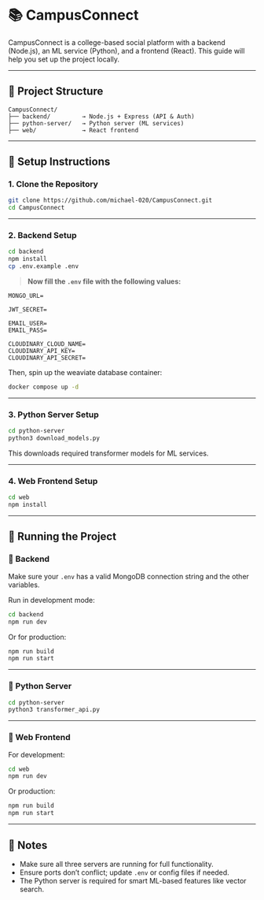 # 📚 CampusConnect

CampusConnect is a college-based social platform with a backend (Node.js), an ML service (Python), and a frontend (React). This guide will help you set up the project locally.

---

## 📁 Project Structure

```
CampusConnect/
├── backend/         → Node.js + Express (API & Auth)
├── python-server/   → Python server (ML services)
├── web/             → React frontend
```

---

## 🔧 Setup Instructions

### 1. Clone the Repository

```bash
git clone https://github.com/michael-020/CampusConnect.git
cd CampusConnect
```

---

### 2. Backend Setup

```bash
cd backend
npm install
cp .env.example .env
```

> **Now fill the `.env` file with the following values:**

```env
MONGO_URL=

JWT_SECRET=

EMAIL_USER=
EMAIL_PASS=

CLOUDINARY_CLOUD_NAME=
CLOUDINARY_API_KEY=
CLOUDINARY_API_SECRET=
```

Then, spin up the weaviate database container:

```bash
docker compose up -d
```

---

### 3. Python Server Setup

```bash
cd python-server
python3 download_models.py
```

This downloads required transformer models for ML services.

---

### 4. Web Frontend Setup

```bash
cd web
npm install
```

---

## 🚀 Running the Project

### 🔹 Backend

Make sure your `.env` has a valid MongoDB connection string and the other variables.

Run in development mode:

```bash
cd backend
npm run dev
```

Or for production:

```bash
npm run build
npm run start
```

---

### 🔹 Python Server

```bash
cd python-server
python3 transformer_api.py
```

---

### 🔹 Web Frontend

For development:

```bash
cd web
npm run dev
```

Or production:

```bash
npm run build
npm run start
```

---

## 📝 Notes

- Make sure all three servers are running for full functionality.
- Ensure ports don’t conflict; update `.env` or config files if needed.
- The Python server is required for smart ML-based features like vector search.
